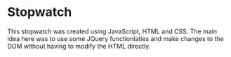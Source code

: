 # Stopwatch
This stopwatch was created using JavaScript, HTML and CSS. The main idea here was to use some JQuery functionlaties and make changes to the DOM without having to modify the HTML directly.
